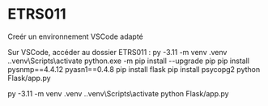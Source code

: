 # ETRS011
Creér un environnement VSCode adapté

Sur VSCode, accéder au dossier ETRS011 :
py -3.11 -m venv .venv
.\.venv\Scripts\activate
python.exe -m pip install --upgrade pip
pip install pysnmp==4.4.12 pyasn1==0.4.8
pip install flask
pip install psycopg2
python Flask/app.py


py -3.11 -m venv .venv
.\.venv\Scripts\activate
python Flask/app.py
